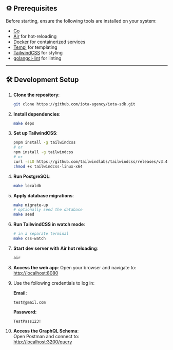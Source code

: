 ## ⚙️ Prerequisites

Before starting, ensure the following tools are installed on your system:

- [Go](https://golang.org/doc/install)
- [Air](https://github.com/cosmtrek/air#Installation) for hot-reloading
- [Docker](https://docs.docker.com/get-docker/) for containerized services
- [Templ](https://templ.guide/) for templating
- [TailwindCSS](https://tailwindcss.com/docs/installation) for styling
- [golangci-lint](https://golangci-lint.run/welcome/install/) for linting

---

## 🛠️ Development Setup

1. **Clone the repository**:
   ```bash
   git clone https://github.com/iota-agency/iota-sdk.git
   ```

2. **Install dependencies**:
   ```bash
   make deps
   ```

3. **Set up TailwindCSS**:
   ```bash
   pnpm install -g tailwindcss
   # or
   npm install -g tailwindcss
   # or
   curl -sLO https://github.com/tailwindlabs/tailwindcss/releases/v3.4.15/download/tailwindcss-linux-x64
   chmod +x tailwindcss-linux-x64
   ```

4. **Run PostgreSQL**:
   ```bash
   make localdb
   ```

5. **Apply database migrations**:
   ```bash
   make migrate-up
   # optionally seed the database
   make seed
   ```

6. **Run TailwindCSS in watch mode**:
   ```bash
   # in a separate terminal
   make css-watch
   ```

7. **Start dev server with Air hot reloading**:
   ```bash
   air
   ```

8. **Access the web app**:
   Open your browser and navigate to:  
   [http://localhost:8080](http://localhost:8080)

9. Use the following credentials to log in:

   **Email:**
   ```text
   test@gmail.com
   ```
   **Password:**
   ```text
   TestPass123!
   ```

9. **Access the GraphQL Schema**:  
   Open Postman and connect to:  
   [http://localhost:3200/query](http://localhost:3200/query)
